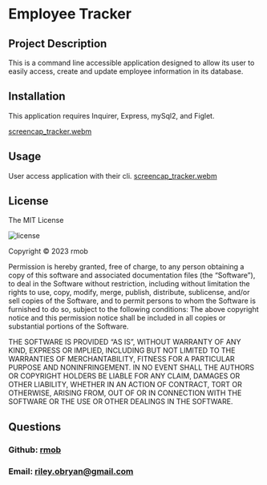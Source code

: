 # Employee Tracker
  
## Project Description
This is a command line accessible application designed to allow its user to easily access, create and update  employee information in its database. 
 


## Installation
This application requires Inquirer, Express, mySql2, and Figlet. 

[screencap_tracker.webm](https://user-images.githubusercontent.com/22803118/214959030-f3c61c4a-d159-4808-b8fe-28d1387eacab.webm)
## Usage
User access application with their cli.
[screencap_tracker.webm](https://user-images.githubusercontent.com/22803118/214959030-f3c61c4a-d159-4808-b8fe-28d1387eacab.webm)


## License
The MIT License

![license](https://img.shields.io/badge/license-MIT-blue?style=plastic&logo=appveyor)


Copyright © 2023 rmob

Permission is hereby granted, free of charge, to any person obtaining a copy of this software and associated documentation files (the “Software”), to deal in the Software without restriction, including without limitation the rights to use, copy, modify, merge, publish, distribute, sublicense, and/or sell copies of the Software, and to permit persons to whom the Software is furnished to do so, subject to the following conditions:
The above copyright notice and this permission notice shall be included in all copies or substantial portions of the Software.

THE SOFTWARE IS PROVIDED “AS IS”, WITHOUT WARRANTY OF ANY KIND, EXPRESS OR IMPLIED, INCLUDING BUT NOT LIMITED TO THE WARRANTIES OF MERCHANTABILITY, FITNESS FOR A PARTICULAR PURPOSE AND NONINFRINGEMENT. IN NO EVENT SHALL THE AUTHORS OR COPYRIGHT HOLDERS BE LIABLE FOR ANY CLAIM, DAMAGES OR OTHER LIABILITY, WHETHER IN AN ACTION OF CONTRACT, TORT OR OTHERWISE, ARISING FROM, OUT OF OR IN CONNECTION WITH THE SOFTWARE OR THE USE OR OTHER DEALINGS IN THE SOFTWARE.


## Questions
### Github: [rmob](https://github.com/rmob/)
### Email: [riley.obryan@gmail.com](mailto:riley.obryan@gmail.com)
